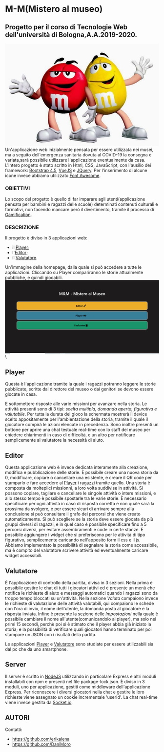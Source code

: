 # M-M(Mistero al museo)
## Progetto per il corso di Tecnologie Web dell'università di Bologna,A.A.2019-2020.
![Logo progetto](img_readme/m-m.jpg)\
Un'applicazione web inizialmente pensata per essere utilizzata nei musei, ma a seguito dell'emergenza sanitaria dovuta al COVID-19 la consegna è variata,sarà possibile utilizzare l'applicazione eventualmente da casa. L'intero progetto è stato scritto in Html, CSS, JavaScript, con l'ausilio dei framework: [Bootstrap 4.5](https://getbootstrap.com/docs/4.5/getting-started/download/), [VueJS](https://vuejs.org/) e [JQuery](https://jquery.com/). Per l'inserimento di alcune icone invece abbiamo utilizzato [Font Awesome](https://fontawesome.com/).

### OBIETTIVI
Lo scopo del progetto è quello di far imparare agli utenti(applicazione pensata per bambini e ragazzi delle scuole) determinati contenuti culturali e formativi, non facendo mancare però il divertimento, tramite il processo di [Gamification](https://it.wikipedia.org/wiki/Gamification). 

### DESCRIZIONE
Il progetto è diviso in 3 applicazioni web:
- il [Player](#player); 
- l'[Editor](#editor);
- il [Valutatore](#valutatore).

Un'immagine della homepage, dalla quale si può accedere a tutte le applicazioni. Cliccando su Player compariranno le storie attualmente pubbliche, e quindi giocabili.\
![Homepage progetto](img_readme/schermata_home.png)\

## Player
Questa è l'applicazione tramite la quale i ragazzi potranno leggere le storie pubblicate, scritte dal direttore del museo o dai genitori se devono essere giocate in casa.


E sottomettere risposte alle varie missioni per avanzare nella storia. Le attività presenti sono di 3 tipi: *scelta multipla, domanda aperta, figurativa e valutabile*. Per tutta la durata del gioco la schermata mostrerà il device scelto appositamente per l'ambientazione della storia, tramite il quale il giocatore compirà le azioni elencate in precedenza. Sono inoltre presenti un bottone per aprire una chat testuale real-time con lo staff del museo per chiedere chiarimenti in caso di difficoltà, e un altro per notificare semplicemente al valutatore la necessità di aiuto. 

## Editor
Questa applicazione web è invece dedicata interamente alla creazione, modifica e pubblicazione delle storie. È possibile creare una nuova storia da 0, modificare, copiare o cancellare una esistente, e creare il QR code per stamparlo e fare accedere al [Player](#player) i ragazzi tramite quello. Una storia è composta da molteplici missionni, a loro volta suddivise in attività. Si possono copiare, tagliare e cancellare le singole attività o intere missioni, e allo stesso tempo è possibile spostarle tra le varie storie. È necessario specificare per ogni attività in caso di risposta corretta e non quale sarà la prossima da svolgere, e per essere sicuri di arrivare sempre alla conclusione si può consultare il grafo dei percorsi che viene creato automaticamente.
Si può scegliere se la storia deve essere giocata da più gruppi diversi di ragazzi, e in quel caso è possibile specificare fino a 5 percorsi diversi, per evitare assembramenti e code in certe stanze.
È possibile aggiungere i widget che si preferiscono per le attività di tipo figurativo, semplicemente caricando nell'apposito form il css e il js.
Abbiamo implementato la possibilità di segnalare la storia come accessibile, ma è compito del valutatore scrivere attività ed eventualmente caricare widget accessibili.

## Valutatore
È l'applicazione di controllo della partita, divisa in 3 sezioni. Nella prima è possibile gestire le chat di tutti i giocatori attivi ed è presente un menù che notifica le richieste di aiuto e messaggi automatici quando i ragazzi sono da troppo tempo bloccati su un'attività. Nella sezione *Valuta* compaiono invece le richieste di valutazione delle attività valutabili, qui compaiono le schede con l'ora di invio, il nome dell'utente, la domanda posta al giocatore e la risposta inviata. Infine è presente la sezione delle *Impostazioni* nella quale è possibile cambiare il nome all'utente(comunicandolo al player), ma solo nei primi 15 secondi, perchè poi si è stimato che il player abbia già iniziato la storia; e la possibilità di verificare quali giocatori hanno terminato per poi stampare un JSON con i risultati della partita. 

Le applicazioni [Player](#player) e [Valutatore](#valutatore) sono studiate per essere utilizzabili sia dal pc che da uno smartphone.

## Server
Il server è scritto in [NodeJS](https://nodejs.org/it/) utilizzando in particolare Express e altri moduli installabili con npm e presenti nel file package-lock.json. È diviso in 3 moduli, uno per applicazione, gestiti come middleware dell'applicazione Express. Per riconoscere i diversi giocatori nella chat e gestire le loro richieste viene assegnato un cookie incrementale 'userId'. La chat real-time viene invece gestita da [Socket.io](https://socket.io/). 

## AUTORI
Contatti:
- https://github.com/erikalena
- https://github.com/DaniMoro
